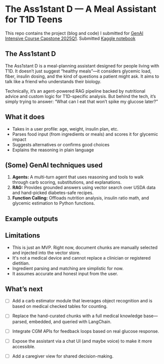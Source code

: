 # The Ass1stant D — A Meal Assistant for T1D Teens

This repo contains the project (blog and code) I submitted for [GenAI Intensive Course Capstone 2025Q1](https://www.kaggle.com/competitions/gen-ai-intensive-course-capstone-2025q1).
Submitted [Kaggle notebook](https://www.kaggle.com/code/giuraffdeluca/the-ass1stant-d-meal-assistant-for-t1d-patients)

## The Ass1stant D

The Ass1stant D is a meal-planning assistant designed for people living with T1D. It doesn’t just suggest “healthy meals”—it considers glycemic load, fiber, insulin dosing, and the kind of questions a patient might ask. It aims to talk like a friend who understands their biology.

Technically, it’s an agent-powered RAG pipeline backed by nutritional advice and custom logic for T1D-specific analysis. But behind the tech, it’s simply trying to answer: “What can I eat that won’t spike my glucose later?”

## What it does

- Takes in a user profile: age, weight, insulin plan, etc.
- Parses food input (from ingredients or meals) and scores it for glycemic impact
- Suggests alternatives or confirms good choices
- Explains the reasoning in plain language

## (Some) GenAI techniques used

1. **Agents:** A multi-turn agent that uses reasoning and tools to walk through carb scoring, substitutions, and explanations.
2. **RAG:** Provides grounded answers using vector search over USDA data and hand-picked diabetes-safe recipes.
3. **Function Calling:** Offloads nutrition analysis, insulin ratio math, and glycemic estimation to Python functions.

## Example outputs

## Limitations

- This is just an MVP. Right now, document chunks are manually selected and injected into the vector store.
- It's not a medical device and cannot replace a clinician or registered dietitian.
- Ingredient parsing and matching are simplistic for now.
- It assumes accurate and honest input from the user.

## What’s next

- [ ] Add a carb estimator module that leverages object recognition and is based on medical checked tables for counting.
- [ ] Replace the hand-curated chunks with a full medical knowledge base—parsed, embedded, and queried with LangChain.
- [ ] Integrate CGM APIs for feedback loops based on real glucose response.
- [ ] Expose the assistant via a chat UI (and maybe voice) to make it more accessible.
- [ ] Add a caregiver view for shared decision-making.

